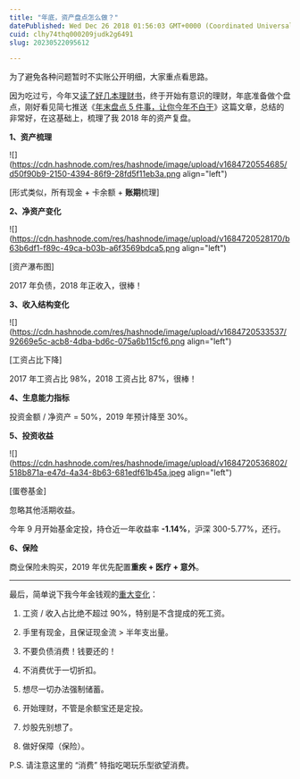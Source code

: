 ```yaml
---
title: "年底，资产盘点怎么做？"
datePublished: Wed Dec 26 2018 01:56:03 GMT+0000 (Coordinated Universal Time)
cuid: clhy74thq000209judk2g6491
slug: 20230522095612

---
```


为了避免各种问题暂时不实账公开明细，大家重点看思路。

因为吃过亏，今年又[读了好几本理财书](http://mp.weixin.qq.com/s?__biz=MzI3MzU5MDA1OQ==&mid=2247484489&idx=1&sn=0e0a5769cb48b9d88be47859b1704ab8&chksm=eb21b60ddc563f1b1b4ef0fe1953c36caaf8d18f685e78a1adc923cc6cd844fbe8c8d8ed4faf&scene=21#wechat_redirect)，终于开始有意识的理财，年底准备做个盘点，刚好看见简七推送《[年末盘点 5 件事，让你今年不白干](https://mp.weixin.qq.com/s?__biz=MjM5MzA3MjI2NQ==&mid=2650620135&idx=1&sn=8c646d87126901793c8199b668a3f345&chksm=be95750189e2fc17e95342a7f9197093b8f4d20ad86c43df2a51e297ebe29bf793ae78c98303&mpshare=1&scene=21&srcid=1206TlIetoo8fLibJ61gi29N#wechat_redirect)》这篇文章，总结的非常好，在这基础上，梳理了我 2018 年的资产复盘。

**1、资产梳理**

![](https://cdn.hashnode.com/res/hashnode/image/upload/v1684720554685/d50f90b9-2150-4394-86f9-28fd5f11eb3a.png align="left")

\[形式类似，所有现金 + 卡余额 + **账期**梳理\]

**2、净资产变化**

![](https://cdn.hashnode.com/res/hashnode/image/upload/v1684720528170/b63b6df1-f89c-49ca-b03b-a6f3569bdca5.png align="left")

\[资产瀑布图\]

2017 年负债，2018 年正收入，很棒！

**3、收入结构变化**

![](https://cdn.hashnode.com/res/hashnode/image/upload/v1684720533537/92669e5c-acb8-4dba-bd6c-075a6b115cf6.png align="left")

\[工资占比下降\]

2017 年工资占比 98%，2018 工资占比 87%，很棒！

**4、生息能力指标**

投资金额 / 净资产 = 50%，2019 年预计降至 30%。

**5、投资收益**

![](https://cdn.hashnode.com/res/hashnode/image/upload/v1684720536802/518b871a-e47d-4a34-8b63-681edf61b45a.jpeg align="left")

\[蛋卷基金\]

忽略其他活期收益。

今年 9 月开始基金定投，持仓近一年收益率 **-1.14%**，沪深 300-5.77%，还行。

**6、保险**

商业保险未购买，2019 年优先配置**重疾 + 医疗 + 意外**。

---

最后，简单说下我今年金钱观的[重大变化](http://mp.weixin.qq.com/s?__biz=MzI3MzU5MDA1OQ==&mid=2247484577&idx=1&sn=6126d3608bb6fe650345344f35ccc8d9&chksm=eb21b6e5dc563ff34520bd4610d921257af95ce1a41bb81c1000108796b68b5261db81a1d910&scene=21#wechat_redirect)：

1. 工资 / 收入占比绝不超过 90%，特别是不含提成的死工资。
    
2. 手里有现金，且保证现金流 &gt; 半年支出量。
    
3. 不要负债消费！钱要还的！
    
4. 不消费优于一切折扣。
    
5. 想尽一切办法强制储蓄。
    
6. 开始理财，不管是余额宝还是定投。
    
7. 炒股先别想了。
    
8. 做好保障（保险）。
    

P.S. 请注意这里的 “消费” 特指吃喝玩乐型欲望消费。